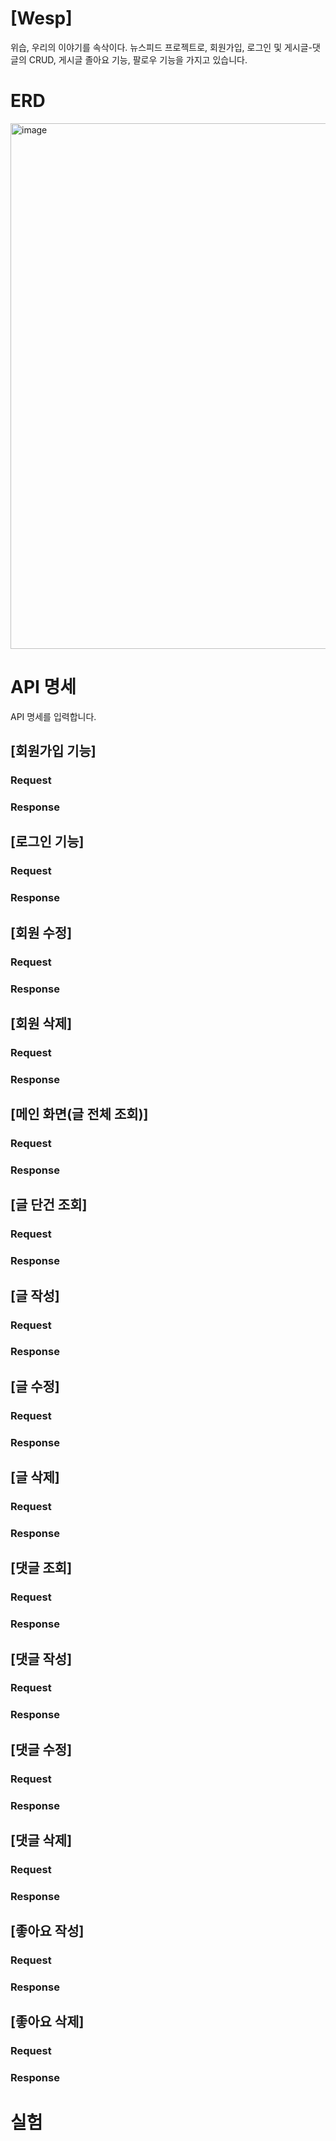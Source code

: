 ﻿# [Wesp]
위습, 우리의 이야기를 속삭이다.
뉴스피드 프로젝트로, 회원가입, 로그인 및 게시글-댓글의 CRUD, 게시글 졸아요 기능, 팔로우 기능을 가지고 있습니다.

# ERD
<img width="729" height="841" alt="image" src="https://github.com/user-attachments/assets/ad65372b-b5f7-4f28-bd0d-46b8807259c5" />


# API 명세
API 명세를 입력합니다.

## [회원가입 기능]
### Request
### Response
## [로그인 기능]
### Request
### Response
## [회원 수정]
### Request
### Response
## [회원 삭제]
### Request
### Response
## [메인 화면(글 전체 조회)]
### Request
### Response
## [글 단건 조회]
### Request
### Response
## [글 작성]
### Request
### Response
## [글 수정]
### Request
### Response
## [글 삭제]
### Request
### Response
## [댓글 조회]
### Request
### Response
## [댓글 작성]
### Request
### Response
## [댓글 수정]
### Request
### Response
## [댓글 삭제]
### Request
### Response
## [좋아요 작성]
### Request
### Response
## [좋아요 삭제]
### Request
### Response

# 실험 
